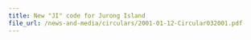 ```yaml
---
title: New "JI" code for Jurong Island
file_url: /news-and-media/circulars/2001-01-12-Circular032001.pdf
---
```


